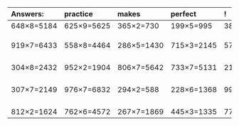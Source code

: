 | Answers: | practice | makes | perfect | ! |
| :--- | :--- | :--- | :--- | :--- |
| 648×8=5184 | 625×9=5625 | 365×2=730 | 199×5=995 | 384×5=1920 | 
|   |   |   |   |   | 
|   |   |   |   |   | 
|   |   |   |   |   | 
| 919×7=6433 | 558×8=4464 | 286×5=1430 | 715×3=2145 | 572×2=1144 | 
|   |   |   |   |   | 
|   |   |   |   |   | 
|   |   |   |   |   | 
|   |   |   |   |   | 
| 304×8=2432 | 952×2=1904 | 806×7=5642 | 733×7=5131 | 216×5=1080 | 
|   |   |   |   |   | 
|   |   |   |   |   | 
|   |   |   |   |   | 
|   |   |   |   |   | 
| 307×7=2149 | 976×7=6832 | 294×2=588 | 228×6=1368 | 991×8=7928 | 
|   |   |   |   |   | 
|   |   |   |   |   | 
|   |   |   |   |   | 
|   |   |   |   |   | 
| 812×2=1624 | 762×6=4572 | 267×7=1869 | 445×3=1335 | 777×5=3885 | 
